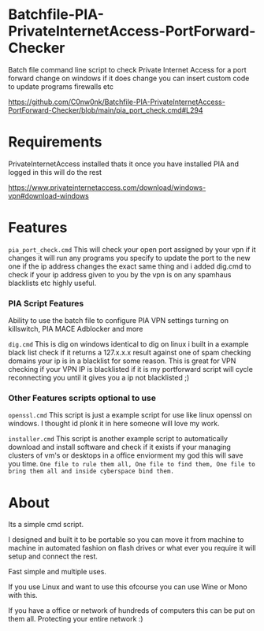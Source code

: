 # Batchfile-PIA-PrivateInternetAccess-PortForward-Checker
Batch file command line script to check Private Internet Access for a port forward change on windows if it does change you can insert custom code to update programs firewalls etc

https://github.com/C0nw0nk/Batchfile-PIA-PrivateInternetAccess-PortForward-Checker/blob/main/pia_port_check.cmd#L294


# Requirements

PrivateInternetAccess installed thats it once you have installed PIA and logged in this will do the rest

https://www.privateinternetaccess.com/download/windows-vpn#download-windows

# Features

`pia_port_check.cmd` This will check your open port assigned by your vpn if it changes it will run any programs you specify to update the port to the new one if the ip address changes the exact same thing and i added dig.cmd to check if your ip address given to you by the vpn is on any spamhaus blacklists etc highly useful.

### PIA Script Features
Ability to use the batch file to configure PIA VPN settings turning on killswitch, PIA MACE Adblocker and more

`dig.cmd` This is dig on windows identical to dig on linux i built in a example black list check if it returns a 127.x.x.x result against one of spam checking domains your ip is in a blacklist for some reason. This is great for VPN checking if your VPN IP is blacklisted if it is my portforward script will cycle reconnecting you until it gives you a ip not blacklisted ;)

### Other Features scripts optional to use

`openssl.cmd` This script is just a example script for use like linux openssl on windows. I thought id plonk it in here someone will love my work.

`installer.cmd` This script is another example script to automatically download and install software and check if it exists if your managing clusters of vm's or desktops in a office enviorment my god this will save you time. `One file to rule them all, One file to find them, One file to bring them all and inside cyberspace bind them.`

# About

Its a simple cmd script.

I designed and built it to be portable so you can move it from machine to machine in automated fashion on flash drives or what ever you require it will setup and connect the rest.

Fast simple and multiple uses.

If you use Linux and want to use this ofcourse you can use Wine or Mono with this.

If you have a office or network of hundreds of computers this can be put on them all. Protecting your entire network :)
